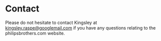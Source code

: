 # Contact

Please do not hesitate to contact Kingsley at kingsley.raspe@googlemail.com if you have any questions relating to the philipsbrothers.com website. 



## 



